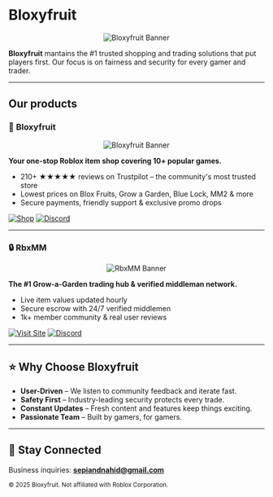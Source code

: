 # Bloxyfruit

<p align="center">
  <img src="https://bloxyfruit.com/assets/new-logo.png" alt="Bloxyfruit Banner" />
</p>

**Bloxyfruit** mantains the #1 trusted shopping and trading solutions that put players first. Our focus is on fairness and security for every gamer and trader.

---

## Our products

### 🍇 **Bloxyfruit**
<p align="center">
  <img src="https://bloxyfruit.com/assets/banner.webp" alt="Bloxyfruit Banner" />
</p>

**Your one-stop Roblox item shop covering 10+ popular games.**

- 210+ ★★★★★ reviews on Trustpilot – the community's most trusted store
- Lowest prices on Blox Fruits, Grow a Garden, Blue Lock, MM2 & more
- Secure payments, friendly support & exclusive promo drops

<p>
  <a href="https://bloxyfruit.com"><img src="https://img.shields.io/badge/Shop%20Now-Bloxyfruit-ffce33?style=for-the-badge" alt="Shop" /></a>
  <a href="https://discord.gg/bloxyfruit"><img src="https://img.shields.io/discord/0000000000?color=5865F2&label=Join%20Discord&logo=discord&logoColor=white&style=for-the-badge" alt="Discord" /></a>
</p>

---

### 🔒 **RbxMM**
<p align="center">
  <!-- Wide banner (≈1200×300) for RbxMM -->
  <img src="https://rbxmm.com/images/RbxMM.png" alt="RbxMM Banner" />
</p>

**The #1 Grow-a-Garden trading hub & verified middleman network.**

- Live item values updated hourly
- Secure escrow with 24/7 verified middlemen
- 1k+ member community & real user reviews

<p>
  <a href="https://rbxmm.com"><img src="https://img.shields.io/badge/Visit%20Site-RbxMM-f97316?style=for-the-badge" alt="Visit Site" /></a>
  <a href="https://discord.gg/rbxmm"><img src="https://img.shields.io/discord/0000000000?color=5865F2&label=Join%20Discord&logo=discord&logoColor=white&style=for-the-badge" alt="Discord" /></a>
</p>

---

## ⭐ Why Choose Bloxyfruit

- **User-Driven** – We listen to community feedback and iterate fast.
- **Safety First** – Industry-leading security protects every trade.
- **Constant Updates** – Fresh content and features keep things exciting.
- **Passionate Team** – Built by gamers, for gamers.

---

## 📣 Stay Connected

Business inquiries: **sepiandnahid@gmail.com**

<sub>© 2025 Bloxyfruit. Not affiliated with Roblox Corporation.</sub>
